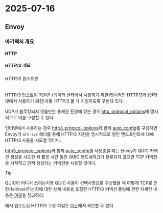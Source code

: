 # 2025-07-16

## Envoy

### 아키텍처 개요

#### HTTP

##### HTTP/3 개요

###### HTTP/3 업스트림

HTTP/3 업스트림 지원은 (데이터 센터에서 사용하기 위한)명시적인 HTTP/3와 (인터넷에서 사용하기 위한)자동 HTTP/3 둘 다 지원하도록 구현돼 있다.

UDP가 블로킹되지 않을만한 통제된 환경에 있는 경우 [http_protocol_options][api-extensions-upstream-configuration-http-protocol-options]에 명시적으로 이를 구성할 수 있다.

인터넷에서 사용하는 경우 [http3_protocol_options][api-extensions-upstream-configuration-explicit-http-config-http3-protocol-options]와 함께 [auto_config][api-extensions-upstream-configuration-http-protocol-options-auto-config]를 구성하면 Envoy가 `alt-svc` 헤더를 통해 HTTP/3 지원을 명시적으로 알린 엔드포인트에 대해 HTTP/3 사용을 시도할 것이다.

[http3_protocol_options][api-extensions-upstream-configuration-explicit-http-config-http3-protocol-options]와 함께 [auto_config][api-extensions-upstream-configuration-http-protocol-options-auto-config]를 사용중일 때는 Envoy가 QUIC 커넥션 생성을 시도한 뒤 짧은 시간 동안 QUIC 핸드셰이크가 완료되지 않으면 TCP 커넥션을 시작하고 먼저 생성되는 커넥션을 사용할 것이다.

> [!TIP]
> 
> QUIC이 어디서 쓰이는지와 QUIC 사용이 선택사항으로 구성됐을 때 어떻게 TCP로 전환(failover)하는지에 대한 상세 내용을 포함한 HTTP/3 커넥션 풀링에 관한 자세한 내용은 [이곳][arch-upstream-clusters-connection-pooling]을 참고하라. 
>
> 예시 업스트림 HTTP/3 구성 파일은 [이곳][configs-http3-upstream-proxy]에서 확인할 수 있다.



[api-extensions-upstream-configuration-http-protocol-options]: https://www.envoyproxy.io/docs/envoy/latest/api-v3/extensions/upstreams/http/v3/http_protocol_options.proto#envoy-v3-api-msg-extensions-upstreams-http-v3-httpprotocoloptions
[api-extensions-upstream-configuration-explicit-http-config-http3-protocol-options]: https://www.envoyproxy.io/docs/envoy/latest/api-v3/extensions/upstreams/http/v3/http_protocol_options.proto#envoy-v3-api-field-extensions-upstreams-http-v3-httpprotocoloptions-explicithttpconfig-http3-protocol-options
[api-extensions-upstream-configuration-http-protocol-options-auto-config]: https://www.envoyproxy.io/docs/envoy/latest/api-v3/extensions/upstreams/http/v3/http_protocol_options.proto#envoy-v3-api-field-extensions-upstreams-http-v3-httpprotocoloptions-auto-config
[arch-upstream-clusters-connection-pooling]: https://www.envoyproxy.io/docs/envoy/latest/intro/arch_overview/upstream/connection_pooling#arch-overview-http3-pooling-upstream
[configs-http3-upstream-proxy]: https://github.com/envoyproxy/envoy/blob/6f258de5ce1b01a64b3f7d79299cdf0afff49833//configs/google_com_http3_upstream_proxy.yaml
